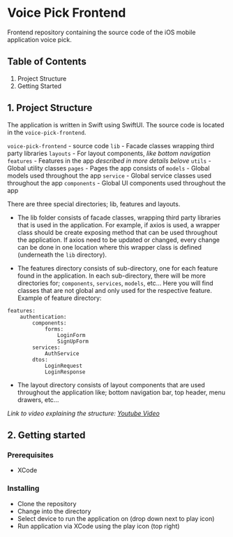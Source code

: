 # Voice Pick Frontend

Frontend repository containing the source code of the iOS mobile application voice pick.

## Table of Contents

1. Project Structure
2. Getting Started

## 1. Project Structure

The application is written in Swift using SwiftUI. The source code is located in the `voice-pick-frontend`.

`voice-pick-frontend` - source code
`lib` - Facade classes wrapping third party libraries
`layouts` - For layout components, _like bottom navigation_
`features` - Features in the app _described in more details belove_
`utils` - Global utility classes
`pages` - Pages the app consists of
`models` - Global models used throughout the app
`service` - Global service classes used throughout the app
`components` - Global UI components used throughout the app

There are three special directories; lib, features and layouts.

- The lib folder consists of facade classes, wrapping third party libraries that is used in the application. For example, if axios is used, a wrapper class should be create exposing method that can be used throughout the application. If axios need to be updated or changed, every change can be done in one location where this wrapper class is defined (underneath the `lib` directory).

- The features directory consists of sub-directory, one for each feature found in the application. In each sub-directory, there will be more directories for; `components`, `services`, `models`, etc... Here you will find classes that are not global and only used for the respective feature. Example of feature directory:

```
features:
    authentication:
        components:
            forms:
                LoginForm
                SignUpForm
        services:
            AuthService
        dtos:
            LoginRequest
            LoginResponse
```

- The layout directory consists of layout components that are used throughout the application like; bottom navigation bar, top header, menu drawers, etc...

_Link to video explaining the structure: [Youtube Video](https://www.youtube.com/watch?v=UUga4-z7b6s&t=581s&ab_channel=WebDevSimplified)_

## 2. Getting started

### Prerequisites

- XCode

### Installing

- Clone the repository
- Change into the directory
- Select device to run the application on (drop down next to play icon)
- Run application via XCode using the play icon (top right)
